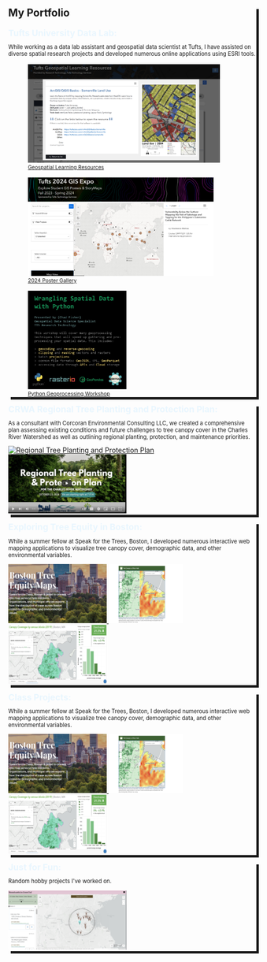 <section style="box-shadow: 5px 5px;">
<h1>My Portfolio</h1>
<b style="color:#E9F6FE;weight:600;font-size:125%">Tufts University Data Lab:</b>
<p style='font-size:80%'>While working as a data lab assistant and geospatial data scientist at Tufts, I have assisted on diverse spatial research projects and developed numerous online applications using ESRI tools.</p>
<div class="wrapper">
  <div class="box">
    <figure>
      <a href="https://experience.arcgis.com/experience/3564c35584ef40bf9510f2cea3a18983/" target="_blank">
        <img src="Screenshot 2024-11-11 165420.png" alt="Geospatial Learning Resources" height="200px">
        <figcaption style="font-size:75%">Geospatial Learning Resources</figcaption>
      </a>
    </figure>
  </div>
  <div class="box">
   <figure>
    <a href="https://experience.arcgis.com/experience/bd5755f56f844a9e89ae59e6167ca193" target="_blank">
      <img src="Screenshot 2024-12-05 105853.png" alt="2024 Poster Gallery" height="200px">
      <figcaption style="font-size:75%">2024 Poster Gallery</figcaption>
    </a>
  </figure>
  </div>
  <div class="box">
    <figure>
      <a href="https://colab.research.google.com/github/tuftsdatalab/python-geoprocessing/blob/main/Demos.ipynb" target="_blank">
        <img src="Workshop flyer.jpg" alt="Python Geoprocessing Workshop" height="200px">
        <figcaption style="font-size:75%">Python Geoprocessing Workshop</figcaption>
      </a>
    </figure>
  </div>
</div>
</section>
<section>
<p>

</p>
<p>

</p>
</section>

<section style="box-shadow: 5px 5px;">
<b style="color:#E9F6FE;weight:600;font-size:125%">CRWA Regional Tree Planting and Protection Plan:</b>
<p style='font-size:80%'>As a consultant with Corcoran Environmental Consulting LLC, we created a comprehensive plan assessing existing conditions and future challenges to tree canopy cover in the 
Charles River Watershed as well as outlining regional planting, protection, and maintenance priorities.</p>
<a href="https://storymaps.arcgis.com/stories/10fdd6beaffd4f949473a7a6dc70f745" target="_blank">
<img style="border-width=100%;" src="Screenshot 2024-11-11 155553.png" alt="Regional Tree Planting and Protection Plan" width="200" height="120">
</a>
<a href="https://www.youtube.com/watch?v=udjjKjAkaLo" target="_blank">
<img style="border-width=100%;" src="Screenshot 2024-11-11 163106.png" alt="Regional Tree Planting and Protection Plan Webinar" width="240" height="120">
</a>
</section>
<section>
<p>

</p>
<p>

</p>
</section>
<section style="box-shadow: 5px 5px;">
<b style="color:#E9F6FE;weight:600;font-size:125%">Exploring Tree Equity in Boston:</b>
<p style='font-size:80%'>While a summer fellow at Speak for the Trees, Boston, I developed numerous interactive web mapping applications to visualize tree canopy cover, demographic data, and other environmental variables.</p>
<a href="https://treeboston.org/tree-equity-maps/" target="_blank">
<img style="border-width=100%;" src="Screenshot 2024-11-11 164600.png" alt="Tree Equity Maps" width="200" height="120">
</a>
<a href="https://www.wgbh.org/news/local/2023-08-10/the-idea-of-tree-equity-is-taking-root" target="_blank">
<img style="border-width=100%;" src="Screenshot 2024-11-11 164924.png" alt="WGBH Article featuring my tool!" width="150" height="120">
</a>
<a href="https://treeboston.maps.arcgis.com/apps/dashboards/1e15bc2e1d27434db83321cd7edb5977" target="_blank">
<img style="border-width=100%;" src="Screenshot 2024-11-11 164425.png" alt="Tree Canopy Explorer" width="200" height="120">
</a>
</section>

<section>
<p>

</p>
<p>

</p>
</section>
<section style="box-shadow: 5px 5px;">
<b style="color:#E9F6FE;weight:600;font-size:125%">Class Projects:</b>
<p style='font-size:80%'>While a summer fellow at Speak for the Trees, Boston, I developed numerous interactive web mapping applications to visualize tree canopy cover, demographic data, and other environmental variables.</p>
<a href="https://treeboston.org/tree-equity-maps/" target="_blank">
<img style="border-width=100%;" src="Screenshot 2024-11-11 164600.png" alt="Tree Equity Maps" width="200" height="120">
</a>
<a href="https://www.wgbh.org/news/local/2023-08-10/the-idea-of-tree-equity-is-taking-root" target="_blank">
<img style="border-width=100%;" src="Screenshot 2024-11-11 164924.png" alt="WGBH Article featuring my tool!" width="150" height="120">
</a>
<a href="https://treeboston.maps.arcgis.com/apps/dashboards/1e15bc2e1d27434db83321cd7edb5977" target="_blank">
<img style="border-width=100%;" src="Screenshot 2024-11-11 164425.png" alt="Tree Canopy Explorer" width="200" height="120">
</a>
</section>


<section>
<p>

</p>
<p>

</p>
</section>

<section style="box-shadow: 5px 5px;">
<b style="color:#E9F6FE;weight:600;font-size:125%">Just for Fun:</b>
<p style='font-size:80%'>Random hobby projects I've worked on.</p>
<a href="https://tuftsgis.maps.arcgis.com/apps/instant/nearby/index.html?appid=b975571dc4274d7a9f534a240b891bf9" target="_blank">
<img style="border-width=100%;" src="Screenshot 2024-11-11 190254.png" alt="MA Ice Cream Trail" width="240" height="120">
</a>
</section>

